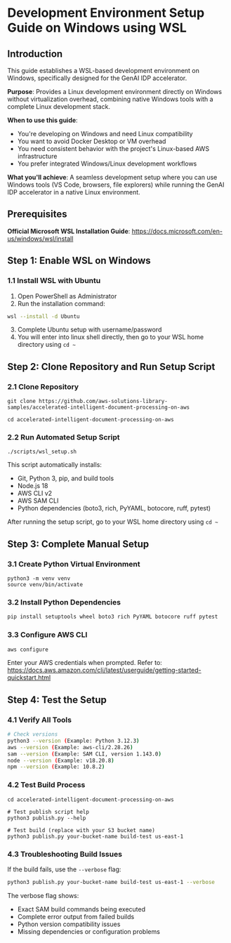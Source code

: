 # Development Environment Setup Guide on Windows using WSL

## Introduction  
This guide establishes a WSL-based development environment on Windows, specifically designed for the GenAI IDP accelerator.

**Purpose**: Provides a Linux development environment directly on Windows without virtualization overhead, combining native Windows tools with a complete Linux development stack.

**When to use this guide**:
- You're developing on Windows and need Linux compatibility
- You want to avoid Docker Desktop or VM overhead
- You need consistent behavior with the project's Linux-based AWS infrastructure
- You prefer integrated Windows/Linux development workflows

**What you'll achieve**: A seamless development setup where you can use Windows tools (VS Code, browsers, file explorers) while running the GenAI IDP accelerator in a native Linux environment.

## Prerequisites

**Official Microsoft WSL Installation Guide**: https://docs.microsoft.com/en-us/windows/wsl/install

## Step 1: Enable WSL on Windows

### 1.1 Install WSL with Ubuntu
1. Open PowerShell as Administrator
2. Run the installation command:
```bash
wsl --install -d Ubuntu 
```  
3. Complete Ubuntu setup with username/password 
4. You will enter into linux shell directly, then go to your WSL home directory using ``` cd ~ ```

## Step 2: Clone Repository and Run Setup Script

### 2.1  Clone Repository
```
git clone https://github.com/aws-solutions-library-samples/accelerated-intelligent-document-processing-on-aws
```
```
cd accelerated-intelligent-document-processing-on-aws
```

### 2.2 Run Automated Setup Script
```
./scripts/wsl_setup.sh
```
This script automatically installs:
- Git, Python 3, pip, and build tools
- Node.js 18
- AWS CLI v2
- AWS SAM CLI
- Python dependencies (boto3, rich, PyYAML, botocore, ruff, pytest)

After running the setup script, go to your WSL home directory using ```cd ~```

## Step 3: Complete Manual Setup

### 3.1 Create Python Virtual Environment
```
python3 -m venv venv
source venv/bin/activate
```

### 3.2 Install Python Dependencies
```bash
pip install setuptools wheel boto3 rich PyYAML botocore ruff pytest
```
### 3.3 Configure AWS CLI
```bash
aws configure
```
Enter your AWS credentials when prompted. Refer to: https://docs.aws.amazon.com/cli/latest/userguide/getting-started-quickstart.html

## Step 4: Test the Setup

### 4.1 Verify All Tools
```bash
# Check versions
python3 --version (Example: Python 3.12.3)
aws --version (Example: aws-cli/2.28.26)
sam --version (Example: SAM CLI, version 1.143.0)
node --version (Example: v18.20.8)
npm --version (Example: 10.8.2)
```
### 4.2 Test Build Process
```
cd accelerated-intelligent-document-processing-on-aws
```
```
# Test publish script help
python3 publish.py --help

# Test build (replace with your S3 bucket name)
python3 publish.py your-bucket-name build-test us-east-1
```

### 4.3 Troubleshooting Build Issues
If the build fails, use the `--verbose` flag:
```bash
python3 publish.py your-bucket-name build-test us-east-1 --verbose
```

The verbose flag shows:
- Exact SAM build commands being executed
- Complete error output from failed builds
- Python version compatibility issues
- Missing dependencies or configuration problems
